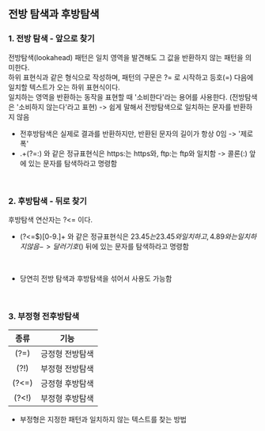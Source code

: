 ## 전방 탐색과 후방탐색
### 1. 전방 탐색 - 앞으로 찾기
전방탐색(lookahead) 패턴은 일치 영역을 발견해도 그 값을 반환하지 않는 패턴을 의미한다.</br>
하위 표현식과 같은 형식으로 작성하며, 패턴의 구문은 ?= 로 시작하고 등호(=) 다음에 일치할 텍스트가 오는 하위 표현식이다.</br>
일치하는 영역을 반환하는 동작을 표현할 때 '소비한다'라는 용어를 사용한다. (전방탐색은 '소비하지 않는다'라고 표현) -> 쉽게 말해서 전방탐색으로 일치하는 문자를 반환하지 않음</br>
- 전후방탐색은 실제로 결과를 반환하지만, 반환된 문자의 길이가 항상 0임 -> '제로 폭'
- .+(?=:) 와 같은 정규표현식은 https:는 https와, ftp:는 ftp와 일치함 -> 콜론(:) 앞에 있는 문자를 탐색하라고 명령함

</br>

### 2. 후방탐색 - 뒤로 찾기
후방탐색 연산자는 ?<= 이다.</br>
- (?<=$)[0-9.]+ 와 같은 정규표현식은 $23.45는 23.45와 일치하고, 4.89와는 일치하지 않음 -> 달러 기호($) 뒤에 있는 문자를 탐색하라고 명령함

</br>

+ 당연히 전방 탐색과 후방탐색을 섞어서 사용도 가능함

</br>

### 3. 부정형 전후방탐색

|종류|기능|
|:---:|:---:|
|(?=)|긍정형 전방탐색|
|(?!)|부정형 전방탐색|
|(?<=)|긍정형 후방탐색|
|(?<!)|부정형 후방탐색|

- 부정형은 지정한 패턴과 일치하지 않는 텍스트를 찾는 방법
